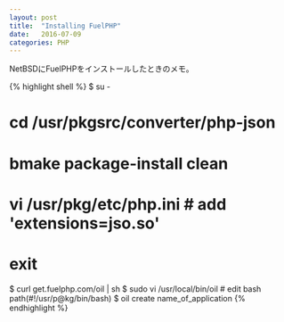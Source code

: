 ```yaml
---
layout: post
title:  "Installing FuelPHP"
date:   2016-07-09
categories: PHP
---
```

NetBSDにFuelPHPをインストールしたときのメモ。

{% highlight shell %}
$ su -
# cd /usr/pkgsrc/converter/php-json
# bmake package-install clean
# vi /usr/pkg/etc/php.ini      # add 'extensions=jso.so'
# exit
$ curl get.fuelphp.com/oil | sh
$ sudo vi /usr/local/bin/oil   # edit bash path(#!/usr/p@kg/bin/bash)
$ oil create name_of_application
{% endhighlight %}
